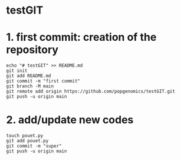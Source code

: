 # testGIT

# 1. first commit: creation of the repository  
```
echo "# testGIT" >> README.md
git init
git add README.md
git commit -m "first commit"
git branch -M main
git remote add origin https://github.com/popgenomics/testGIT.git
git push -u origin main
```

# 2. add/update new codes  
```
touch pouet.py
git add pouet.py
git commit -m "super"
git push -u origin main
```
